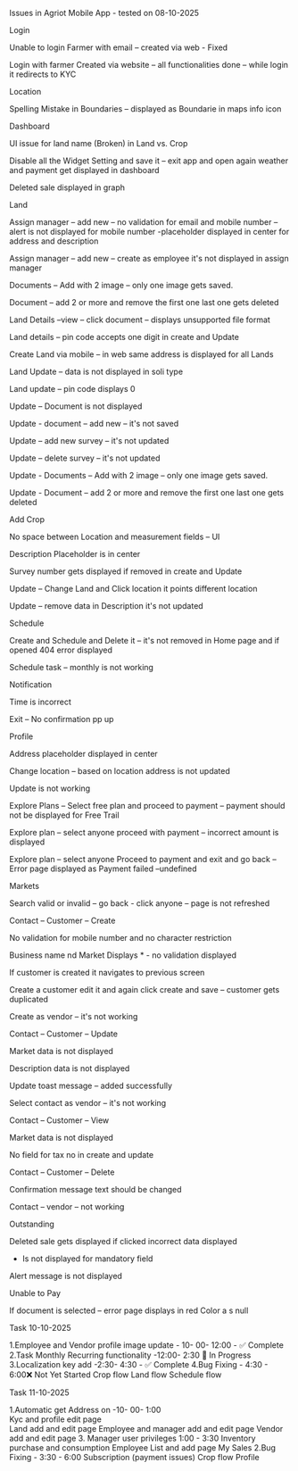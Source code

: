   Issues in Agriot Mobile App - tested on 08-10-2025 

Login 

Unable to login Farmer with email – created via web -  Fixed 

Login with farmer Created via website – all functionalities done – while login it redirects to KYC 

Location 

Spelling Mistake in Boundaries – displayed as Boundarie in maps info icon  

Dashboard 

UI issue for land name (Broken) in Land vs. Crop 

Disable all the Widget Setting and save it – exit app and open again weather and payment get displayed in dashboard  

Deleted sale displayed in graph 

Land  

Assign manager – add new – no validation for email and mobile number – alert is not displayed for mobile number -placeholder displayed in center for address and description 

Assign manager – add new – create as employee it's not displayed in assign manager 

Documents – Add with 2 image – only one image gets saved. 

Document – add 2 or more and remove the first one last one gets deleted 

Land Details –view – click document – displays unsupported file format 

Land details – pin code accepts one digit in create and Update  

Create Land via mobile – in web same address is displayed for all Lands  

Land Update – data is not displayed in soli type  

Land update – pin code displays 0 

Update – Document is not displayed  

Update - document – add new – it's not saved 

Update – add new survey – it's not updated 

Update – delete survey – it's not updated 

Update - Documents – Add with 2 image – only one image gets saved. 

Update - Document – add 2 or more and remove the first one last one gets deleted 

 

Add Crop 

No space between Location and measurement fields – UI 

Description Placeholder is in center 

Survey number gets displayed if removed in create and Update  

Update – Change Land and Click location it points different location  

Update – remove data in Description it's not updated 

 

Schedule  

Create and Schedule and Delete it – it's not removed in Home page and if opened 404 error displayed  

Schedule task – monthly is not working  

 

 

Notification 

 

Time is incorrect 

 

Exit – No confirmation pp up 

 

Profile  

Address placeholder displayed in center 

Change location – based on location address is not updated  

Update is not working  

Explore Plans – Select free plan and proceed to payment – payment should not be displayed for Free Trail 

Explore plan – select anyone proceed with payment – incorrect amount is displayed  

Explore plan – select anyone Proceed to payment and exit and go back – Error page displayed as Payment failed –undefined 

 

Markets 

Search valid or invalid – go back - click anyone – page is not refreshed 

Contact – Customer – Create  

No validation for mobile number and no character restriction 

Business name nd Market Displays * - no validation displayed  

If customer is created it navigates to previous screen 

Create a customer edit it and again click create and save – customer gets duplicated  

Create as vendor – it's not working  

 

Contact – Customer – Update  

Market data is not displayed 

Description data is not displayed 

Update toast message – added successfully 

Select contact as vendor – it's not working  

 

Contact – Customer – View  

Market data is not displayed 

No field for tax no in create and update  

Contact – Customer – Delete 

Confirmation message text should be changed 

 

Contact – vendor – not working  

Outstanding  

Deleted sale gets displayed if clicked incorrect data displayed 

* Is not displayed for mandatory field  

Alert message is not displayed 

Unable to Pay  

If document is selected – error page displays in red Color a s null 


Task 10-10-2025

1.Employee and Vendor profile image update - 10- 00- 12:00  - ✅ Complete
2.Task Monthly Recurring functionality -12:00- 2:30 🔄 In Progress
3.Localization key add  -2:30- 4:30  - ✅ Complete
4.Bug Fixing - 4:30 - 6:00❌ Not Yet Started 
 Crop flow
 Land   flow
 Schedule flow

Task 11-10-2025

1.Automatic get Address on -10- 00- 1:00   
      Kyc and profile edit page  
      Land add and edit page
      Employee and manager add and edit page
      Vendor  add and edit page 
3. Manager user privileges 1:00 - 3:30
    Inventory purchase and  consumption
    Employee List and add page 
    My Sales 
2.Bug Fixing - 3:30 - 6:00
    Subscription (payment issues)
    Crop flow
    Profile   
